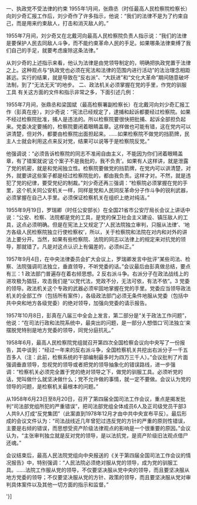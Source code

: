  一、执政党不受法律的约束 1955年1月间，张鼎丞（时任最高人民检察院检察长）向刘少奇汇报工作后，刘少奇作了许多指示，他说：“我们的法律不是为了约束自己，而是用来约束敌人，打击和消灭敌人的。”

1955年7月间，刘少奇又在北戴河向最高人民检察院负责人指示说：“我们的法律是要保护人民去同敌人斗争，而不能约束革命人民的手足。如果哪条法律束缚了我们自己的手足，就要考虑废除这条法律。”

从刘少奇的上述指示来看，他认为法律是由党领导制定的，明确把执政党置于法律之上。这种观点与“执政党也必须在宪法和法律的范围内进行活动”的法治理念相距甚远。实行的结果，就是导致在“反右派”、“大跃进”和“文化大革命”期间随意破坏法制，到了“无法无天”的地步。 二、政法机关必须掌握在党的手里，作党的驯服工具 有关这方面的文件和指示非常之多，下面引述几例：

1955年7月间，张鼎丞和梁国斌（最高检察署副检察长）在北戴河向刘少奇汇报工作（彭真在座），刘少奇说：“宪法已经规定了，逮捕和起诉都要经过检察院。如果不经过检察院批准，捕人是违法的。所以检察院要很快把批捕、起诉全部担负起来。党委决定要捕的，检察院要闭着眼睛盖章。这样做也可能有错，这在党内可以讲清楚，但对外，都要由检察院出面担起来。……如果检察院不做党的挡箭牌，民主人士就会利用这点来反对党，结果可以说等于是检察院反党。”

他强调说：“必须告诉检察院的同志不准闹自由主义，不能因为你们闭着眼睛盖章，有了错案就说‘这个案子不是我批的，我不负责’。如果有人这样讲，就是泄露了党的机密，就是和党闹独立性。检察院要做党的挡箭牌，在党内可以讲清楚，对外，就要讲这些案子都是经过检察院批的，都由我负责。这样才对。不然，就是违犯了党的纪律，要受党纪的制裁。”刘少奇还再三强调：“检察院必须掌握在党的手里，这个机关同公安机关一样，同样是党和人民同反革命分子作斗争的锐利武器，必须掌握在自己人手里。必须保证检察机关在组织上绝对纯洁。”

1955年9月19日，罗瑞卿（时任公安部长）在全国21省市公安厅局长会议上讲话中说：“公安、检察、法院都是党的工具，是党的保卫社会主义建设、镇压敌人的工具，这点必须明确。但是在宪法上又规定了‘人民法院独立审判，只服从法律’、‘地方各级人民检察院独立行使检察权’，所以，关于检察院和法院在对内和对外的讲法上要分开。当然，如果有些检察院、法院的同志以法律上的规定来对抗党的领导，那就错了。凡是对这点认识上有偏差的，必须纠正。”

1957年9月4日，在中央法律委员会扩大会议上，罗瑞卿发言中批评“某些司法、检察、法院强调司法独立，垂直领导，不听党委的话。”会议最后由彭真做总结，要点有三：1 政法部门普遍存在着右倾思想。2 反右派斗争。右派分子在政法战线上的进攻极为猖狂，攻击我们是“以党代法，党政不分，无法可依，有法不依”。3 党委的领导。政法机关这个专政的武器必须牢固地掌握在党的手里。党委应当领导政法机关的全部工作（包括所有案件），各级政法部门必须无条件地服从党委（包括中共中央和地方各级党委）的绝对领导，加强向党委的请示报告。

1957年10月8日，彭真在八届三中全会上发言，第二部分是“关于政法工作问题”，他说：“在司法行政和法院系统中，最突出的问题，是一部分人想借口‘司法独立’来摆脱党特别是地方党委的领导，同党分庭抗礼。”

1958年6月，最高人民检察院党组就召开第四次全国检察会议向中央写了一份报告，其中谈到：“经过一年来的反右派斗争，全国检察机关共挖出右派分子一千五百多人（注：此前，检察系统的干部编制最多时为四万三千人）。”会议批判了片面强调垂直领导，忽视党的领导或者把党的领导抽象化的错误路线，进一步强调：“检察机关必须完全置于党的绝对领导之下，做党的驯服工具。必须听党的话，党叫做什么就坚决做什么；党不允许做的事情，就一定不要做。会议认为党的领导的问题，是检察机关最根本的问题。”

从1958年6月23日至8月20日，召开了第四届全国司法工作会议，重点是揭发批判“司法部党组所犯的严重错误”，把司法部党组全体成员6人及正司级党员干部3人共9人打成“反党集团”（此案直到1978年12月才由中共中央宣布平反）。最后形成的会议文件认为：“司法战线近几年曾犯过违反党的方针的严重的原则性错误，主要是右倾的错误，而思想受资产阶级法律观点的影响是一个很重要的原因。”会议认为，“主张审判独立就是反对党的领导，是以法抗党，是资产阶级旧法观点借尸还魂。”

会议结束后，最高人民法院党组向中央报送的《关于第四届全国司法工作会议的情况报告》中，特别强调：“人民法院必须绝对服从党的领导，成为党的驯服工具。……法院工作服从党的领导，不仅要坚决服从党中央的领导，而且要坚决服从地方党委的领导；不仅要坚决服从党的方针、政策的领导，而且要坚决服从党对审判具体案件以及其他一切方面的指示和监督。”

'}]